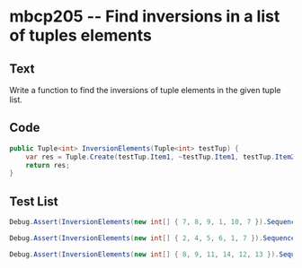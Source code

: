 # mbcp205 -- Find inversions in a list of tuples elements

## Text

Write a function to find the inversions of tuple elements in the given tuple list.

## Code

```csharp
public Tuple<int> InversionElements(Tuple<int> testTup) {
    var res = Tuple.Create(testTup.Item1, ~testTup.Item1, testTup.Item2, ~testTup.Item2, testTup.Item3, ~testTup.Item3);
    return res;
}
```

## Test List

```csharp
Debug.Assert(InversionElements(new int[] { 7, 8, 9, 1, 10, 7 }).SequenceEqual(new int[] { -8, -9, -10, -2, -11, -8 }));
```

```csharp
Debug.Assert(InversionElements(new int[] { 2, 4, 5, 6, 1, 7 }).SequenceEqual(new int[] { -3, -5, -6, -7, -2, -8 }));
```

```csharp
Debug.Assert(InversionElements(new int[] { 8, 9, 11, 14, 12, 13 }).SequenceEqual(new int[] { -9, -10, -12, -15, -13, -14 }));
```
